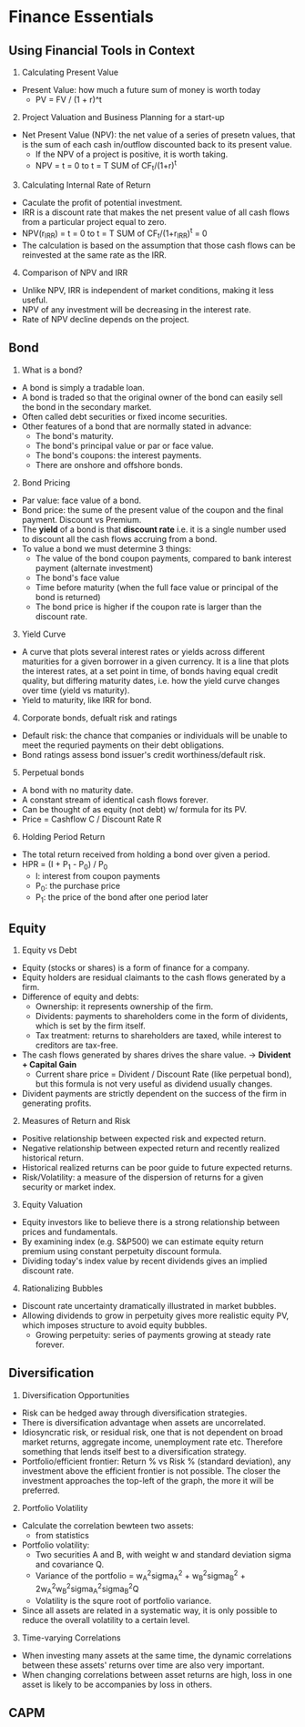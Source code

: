 # Finance Essentials

## Using Financial Tools in Context

1. Calculating Present Value

- Present Value: how much a future sum of money is worth today
  - PV = FV / (1 + r)^t

2. Project Valuation and Business Planning for a start-up

- Net Present Value (NPV): the net value of a series of presetn values, that is the sum of each cash in/outflow discounted back to its present value.
  - If the NPV of a project is positive, it is worth taking.
  - NPV = t = 0 to t = T SUM of CF<sub>t</sub>/(1+r)<sup>t</sup>

3. Calculating Internal Rate of Return

- Caculate the profit of potential investment.
- IRR is a discount rate that makes the net present value of all cash flows from a particular project equal to zero.
- NPV(r<sub>IRR</sub>) = t = 0 to t = T SUM of CF<sub>t</sub>/(1+r<sub>IRR</sub>)<sup>t</sup> = 0
- The calculation is based on the assumption that those cash flows can be reinvested at the same rate as the IRR.

4. Comparison of NPV and IRR

- Unlike NPV, IRR is independent of market conditions, making it less useful.
- NPV of any investment will be decreasing in the interest rate.
- Rate of NPV decline depends on the project.

## Bond

1. What is a bond?

- A bond is simply a tradable loan.
- A bond is traded so that the original owner of the bond can easily sell the bond in the secondary market.
- Often called debt securities or fixed income securities.
- Other features of a bond that are normally stated in advance:
  - The bond's maturity.
  - The bond's principal value or par or face value.
  - The bond's coupons: the interest payments.
  - There are onshore and offshore bonds.

2. Bond Pricing

- Par value: face value of a bond.
- Bond price: the sume of the present value of the coupon and the final payment. Discount vs Premium.
- The **yield** of a bond is that **discount rate** i.e. it is a single number used to discount all the cash flows accruing from a bond.
- To value a bond we must determine 3 things:
  - The value of the bond coupon payments, compared to bank interest payment (alternate investment)
  - The bond's face value
  - Time before maturity (when the full face value or principal of the bond is returned)
  - The bond price is higher if the coupon rate is larger than the discount rate.

3. Yield Curve

- A curve that plots several interest rates or yields across different maturities for a given borrower in a given currency. It is a line that plots the interest rates, at a set point in time, of bonds having equal credit quality, but differing maturity dates, i.e. how the yield curve changes over time (yield vs maturity).
- Yield to maturity, like IRR for bond.

4. Corporate bonds, defualt risk and ratings

- Default risk: the chance that companies or individuals will be unable to meet the requried payments on their debt obligations.
- Bond ratings assess bond issuer's credit worthiness/default risk.

5. Perpetual bonds

- A bond with no maturity date.
- A constant stream of identical cash flows forever.
- Can be thought of as equity (not debt) w/ formula for its PV.
- Price = Cashflow C / Discount Rate R

6. Holding Period Return

- The total return received from holding a bond over given a period.
- HPR = (I + P<sub>1</sub> - P<sub>0</sub>) / P<sub>0</sub>
  - I: interest from coupon payments
  - P<sub>0</sub>: the purchase price
  - P<sub>1</sub>: the price of the bond after one period later

## Equity

1. Equity vs Debt

- Equity (stocks or shares) is a form of finance for a company.
- Equity holders are residual claimants to the cash flows generated by a firm.
- Difference of equity and debts:
  - Ownership: it represents ownership of the firm.
  - Dividents: payments to shareholders come in the form of dividents, which is set by the firm itself.
  - Tax treatment: returns to shareholders are taxed, while interest to creditors are tax-free.
- The cash flows generated by shares drives the share value. -> **Divident + Capital Gain**
  - Current share price = Divident / Discount Rate (like perpetual bond), but this formula is not very useful as dividend usually changes.
- Divident payments are strictly dependent on the success of the firm in generating profits.

2. Measures of Return and Risk

- Positive relationship between expected risk and expected return.
- Negative relationship between expected return and recently realized historical return.
- Historical realized returns can be poor guide to future expected returns.
- Risk/Volatility: a measure of the dispersion of returns for a given security or market index.

3. Equity Valuation

- Equity investors like to believe there is a strong relationship between prices and fundamentals.
- By examining index (e.g. S&P500) we can estimate equity return premium using constant perpetuity discount formula.
- Dividing today's index value by recent dividends gives an implied discount rate.

4. Rationalizing Bubbles

- Discount rate uncertainty dramatically illustrated in market bubbles.
- Allowing dividends to grow in perpetuity gives more realistic equity PV, which imposes structure to avoid equity bubbles.
  - Growing perpetuity: series of payments growing at steady rate forever.

## Diversification

1. Diversification Opportunities

- Risk can be hedged away through diversification strategies.
- There is diversification advantage when assets are uncorrelated.
- Idiosyncratic risk, or residual risk, one that is not dependent on broad market returns, aggregate income, unemployment rate etc. Therefore something that lends itself best to a diversification strategy.
- Portfolio/efficient frontier: Return % vs Risk % (standard deviation), any investment above the efficient frontier is not possible. The closer the investment approaches the top-left of the graph, the more it will be preferred.

2. Portfolio Volatility

- Calculate the correlation bewteen two assets:
  - from statistics
- Portfolio volatility:
  - Two securities A and B, with weight w and standard deviation sigma and covariance Q.
  - Variance of the portfolio = w<sub>A</sub><sup>2</sup>sigma<sub>A</sub><sup>2</sup> + w<sub>B</sub><sup>2</sup>sigma<sub>B</sub><sup>2</sup> + 2w<sub>A</sub><sup>2</sup>w<sub>B</sub><sup>2</sup>sigma<sub>A</sub><sup>2</sup>sigma<sub>B</sub><sup>2</sup>Q
  - Volatility is the squre root of portfolio variance.
- Since all assets are related in a systematic way, it is only possible to reduce the overall volatility to a certain level.

3. Time-varying Correlations

- When investing many assets at the same time, the dynamic correlations between these assets' returns over time are also very important.
- When changing correlations between asset returns are high, loss in one asset is likely to be accompanies by loss in others.

## CAPM
